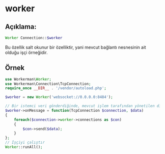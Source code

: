 # worker
## Açıklama:
```php
Worker Connection::$worker
```

Bu özellik salt okunur bir özelliktir, yani mevcut bağlantı nesnesinin ait olduğu işçi örneğidir.


## Örnek

```php
use Workerman\Worker;
use Workerman\Connection\TcpConnection;
require_once __DIR__ . '/vendor/autoload.php';

$worker = new Worker('websocket://0.0.0.0:8484');

// Bir istemci veri gönderdiğinde, mevcut işlem tarafından yönetilen diğer tüm istemcilere iletim yapar
$worker->onMessage = function(TcpConnection $connection, $data)
{
    foreach($connection->worker->connections as $con)
    {
        $con->send($data);
    }
};
// İşçiyi çalıştır
Worker::runAll();
```
